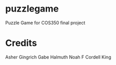 # puzzlegame
Puzzle Game for COS350 final project

# Credits
Asher Gingrich
Gabe Halmuth
Noah F
Cordell King

